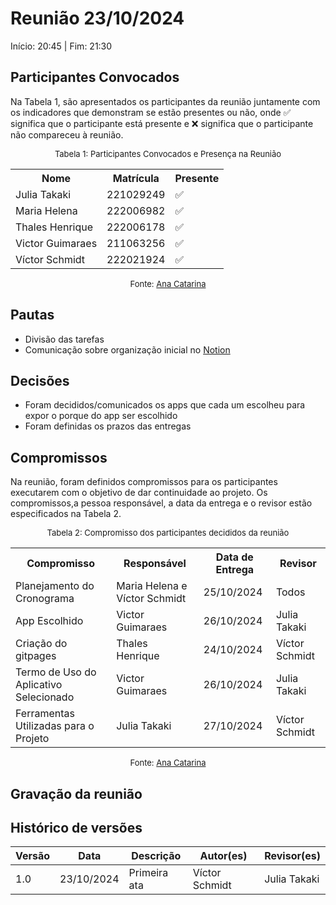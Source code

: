 # Reunião 23/10/2024

Início: 20:45 | Fim: 21:30
<!-- Este é um arquivo base, para criar uma ata, basta copiá-lo e preencher os dados da reunião -->



## Participantes Convocados

<!-- Colocar um ✅ se o participante estiver presente ou um ❌ caso negativo -->
Na Tabela 1, são apresentados os participantes da reunião juntamente com os indicadores que demonstram se estão presentes ou não, onde ✅ significa que o participante está presente e ❌ significa que o participante não compareceu à reunião.

<center>

<font size="2"><p style="text-align: center">Tabela 1: Participantes Convocados e Presença na Reunião</p></font>

<table align="center">
  <tr>
    <th>Nome</th><th>Matrícula</th><th>Presente</th>
  </tr>
  <tr><td>Julia Takaki</td><td>221029249</td><td>✅</td></tr>
  <tr><td>Maria Helena</td><td>222006982</td><td>✅</td></tr>
  <tr><td>Thales Henrique</td><td>222006178</td><td>✅</td></tr>
  <tr><td>Victor Guimaraes</td><td>211063256</td><td>✅</td></tr>
  <tr><td>Víctor Schmidt</td><td>222021924</td><td>✅</td></tr>
</table>

<font size="2"><p style="text-align: center">Fonte: [Ana Catarina](https://github.com/an4catarina)</p></font>

</center>



## Pautas

<!-- pautas discutidas na reunião -->

- Divisão das tarefas
- Comunicação sobre organização inicial no [Notion](https://www.notion.so/Requisitos-2024-02-127032b57513801e84f0e16782c13800?pvs=4)



## Decisões

<!-- decisões feitas pela equipe -->

- Foram decididos/comunicados os apps que cada um escolheu para expor o porque do app ser escolhido
- Foram definidas os prazos das entregas



## Compromissos

<!-- compromissos que foram definidos para os integrantes, a data de entrega e os revisores, para facilitar o trabalho, pode pedir
para o chat GPT formar a tabela em HTML -->
Na reunião, foram definidos compromissos para os participantes executarem com o objetivo de dar continuidade ao projeto. Os compromissos,a pessoa responsável, a data da entrega e o revisor estão especificados na Tabela 2.

<center>

<font size="2"><p style="text-align: center">Tabela 2: Compromisso dos participantes decididos da reunião</p></font>

<table>
  <tr>
    <th>Compromisso</th><th>Responsável</th><th>Data de Entrega</th><th>Revisor</th>
    </tr>
    </tr><tr><td>Planejamento do Cronograma</td><td>Maria Helena e Víctor Schmidt</td><td>25/10/2024</td><td>Todos</td>
    </tr><tr><td>App Escolhido</td><td>Victor Guimaraes</td><td>26/10/2024</td><td>Julia Takaki</td>
    <tr><td>Criação do gitpages</td><td>Thales Henrique</td><td>24/10/2024</td><td>Víctor Schmidt</td>
    </tr><tr><td>Termo de Uso do Aplicativo Selecionado</td><td>Victor Guimaraes</td><td>26/10/2024</td><td>Julia Takaki</td>
    </tr><tr><td>Ferramentas Utilizadas para o Projeto</td><td>Julia Takaki</td><td>27/10/2024</td><td>Víctor Schmidt</td>
</table>

<font size="2"><p style="text-align: center">Fonte: [Ana Catarina](https://github.com/an4catarina)</p></font>

</center>



## Gravação da reunião




## Histórico de versões

| Versão | Data | Descrição | Autor(es) | Revisor(es) |
| ------ | ---- | --------- | --------- | ----------- |
|1.0|23/10/2024|Primeira ata| Víctor Schmidt | Julia Takaki
